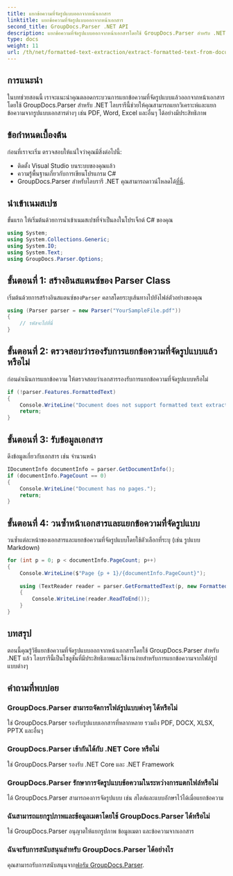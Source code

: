 ```yaml
---
title: แยกข้อความที่จัดรูปแบบออกจากหน้าเอกสาร
linktitle: แยกข้อความที่จัดรูปแบบออกจากหน้าเอกสาร
second_title: GroupDocs.Parser .NET API
description: แยกข้อความที่จัดรูปแบบออกจากหน้าเอกสารโดยใช้ GroupDocs.Parser สำหรับ .NET โซลูชันการแยกข้อความที่มีประสิทธิภาพและเชื่อถือได้
type: docs
weight: 11
url: /th/net/formatted-text-extraction/extract-formatted-text-from-document-page/
---
```

## การแนะนำ
ในบทช่วยสอนนี้ เราจะแนะนำคุณตลอดกระบวนการแยกข้อความที่จัดรูปแบบแล้วออกจากหน้าเอกสารโดยใช้ GroupDocs.Parser สำหรับ .NET ไลบรารีนี้ช่วยให้คุณสามารถแยกวิเคราะห์และแยกข้อความจากรูปแบบเอกสารต่างๆ เช่น PDF, Word, Excel และอื่นๆ ได้อย่างมีประสิทธิภาพ
## ข้อกำหนดเบื้องต้น
ก่อนที่เราจะเริ่ม ตรวจสอบให้แน่ใจว่าคุณมีสิ่งต่อไปนี้:
- ติดตั้ง Visual Studio บนระบบของคุณแล้ว
- ความรู้พื้นฐานเกี่ยวกับการเขียนโปรแกรม C#
-  GroupDocs.Parser สำหรับไลบรารี .NET คุณสามารถดาวน์โหลดได้[ที่นี่](https://releases.groupdocs.com/parser/net/).

## นำเข้าเนมสเปซ
ขั้นแรก ให้เริ่มต้นด้วยการนำเข้าเนมสเปซที่จำเป็นลงในโปรเจ็กต์ C# ของคุณ
```csharp
using System;
using System.Collections.Generic;
using System.IO;
using System.Text;
using GroupDocs.Parser.Options;
```
## ขั้นตอนที่ 1: สร้างอินสแตนซ์ของ Parser Class
 เริ่มต้นด้วยการสร้างอินสแตนซ์ของ`Parser` คลาสโดยระบุเส้นทางไปยังไฟล์ตัวอย่างของคุณ
```csharp
using (Parser parser = new Parser("YourSampleFile.pdf"))
{
    // รหัสจะไปที่นี่
}
```
## ขั้นตอนที่ 2: ตรวจสอบว่ารองรับการแยกข้อความที่จัดรูปแบบแล้วหรือไม่
ก่อนดำเนินการแยกข้อความ ให้ตรวจสอบว่าเอกสารรองรับการแยกข้อความที่จัดรูปแบบหรือไม่
```csharp
if (!parser.Features.FormattedText)
{
    Console.WriteLine("Document does not support formatted text extraction.");
    return;
}
```
## ขั้นตอนที่ 3: รับข้อมูลเอกสาร
ดึงข้อมูลเกี่ยวกับเอกสาร เช่น จำนวนหน้า
```csharp
IDocumentInfo documentInfo = parser.GetDocumentInfo();
if (documentInfo.PageCount == 0)
{
    Console.WriteLine("Document has no pages.");
    return;
}
```
## ขั้นตอนที่ 4: วนซ้ำหน้าเอกสารและแยกข้อความที่จัดรูปแบบ
วนซ้ำแต่ละหน้าของเอกสารและแยกข้อความที่จัดรูปแบบโดยใช้ตัวเลือกที่ระบุ (เช่น รูปแบบ Markdown)
```csharp
for (int p = 0; p < documentInfo.PageCount; p++)
{
    Console.WriteLine($"Page {p + 1}/{documentInfo.PageCount}");
    
    using (TextReader reader = parser.GetFormattedText(p, new FormattedTextOptions(FormattedTextMode.Markdown)))
    {
        Console.WriteLine(reader.ReadToEnd());
    }
}
```

## บทสรุป
ตอนนี้คุณรู้วิธีแยกข้อความที่จัดรูปแบบออกจากหน้าเอกสารโดยใช้ GroupDocs.Parser สำหรับ .NET แล้ว ไลบรารีนี้เป็นโซลูชันที่มีประสิทธิภาพและใช้งานง่ายสำหรับการแยกข้อความจากไฟล์รูปแบบต่างๆ

## คำถามที่พบบ่อย
### GroupDocs.Parser สามารถจัดการไฟล์รูปแบบต่างๆ ได้หรือไม่
ใช่ GroupDocs.Parser รองรับรูปแบบเอกสารที่หลากหลาย รวมถึง PDF, DOCX, XLSX, PPTX และอื่นๆ
### GroupDocs.Parser เข้ากันได้กับ .NET Core หรือไม่
ใช่ GroupDocs.Parser รองรับ .NET Core และ .NET Framework
### GroupDocs.Parser รักษาการจัดรูปแบบข้อความในระหว่างการแตกไฟล์หรือไม่
ได้ GroupDocs.Parser สามารถคงการจัดรูปแบบ เช่น สไตล์และแบบอักษรไว้ได้เมื่อแยกข้อความ
### ฉันสามารถแยกรูปภาพและข้อมูลเมตาโดยใช้ GroupDocs.Parser ได้หรือไม่
ใช่ GroupDocs.Parser อนุญาตให้แยกรูปภาพ ข้อมูลเมตา และข้อความจากเอกสาร
### ฉันจะรับการสนับสนุนสำหรับ GroupDocs.Parser ได้อย่างไร
 คุณสามารถรับการสนับสนุนจาก[ฟอรัม GroupDocs.Parser](https://forum.groupdocs.com/c/parser/17).